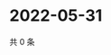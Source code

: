 # 2022-05-31

共 0 条

<!-- BEGIN WEIBO -->
<!-- 最后更新时间 Tue May 31 2022 17:16:48 GMT+0800 (China Standard Time) -->

<!-- END WEIBO -->
